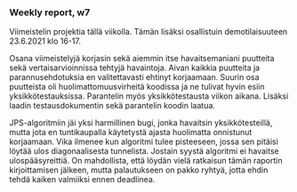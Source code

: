 ### Weekly report, w7

Viimeistelin projektia tällä viikolla. Tämän lisäksi osallistuin demotilaisuuteen 23.6.2021 klo 16-17.

Osana viimeistelyjä korjasin sekä aiemmin itse havaitsemaniani puutteita sekä vertaisarvioinnissa tehtyjä havaintoja. Aivan kaikkia puutteita ja parannusehdotuksia en valitettavasti ehtinyt korjaamaan. Suurin osa puutteista oli huolimattomuusvirheitä koodissa ja ne tulivat hyvin esiin yksikkötestauksissa. Parantelin myös yksikkötestausta viikon aikana. Lisäksi laadin testausdokumentin sekä parantelin koodin laatua.

JPS-algoritmiin jäi yksi harmillinen bugi, jonka havaitsin yksikkötesteillä, mutta jota en tuntikaupalla käytetystä ajasta huolimatta onnistunut korjaamaan. Vika ilmenee kun algoritmi tulee pisteeseen, jossa sen pitäisi löytää ulos diagonaalisesta tunnelista. Jostain syystä algoritmi ei havaitse ulospääsyreittiä. On mahdollista, että löydän vielä ratkaisun tämän raportin kirjoittamisen jälkeen, mutta palautukseen on pakko ryhtyä, jotta ehdin tehdä kaiken valmiiksi ennen deadlinea.